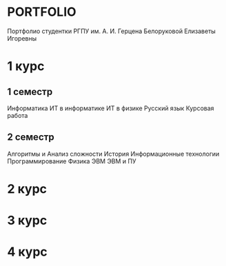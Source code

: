 # PORTFOLIO
Портфолио студентки РГПУ им. А. И. Герцена Белоруковой Елизаветы Игоревны

# 1 курс
## 1 семестр

Информатика
ИТ в информатике
ИТ в физике
Русский язык
Курсовая работа

## 2 семестр
Алгоритмы и Анализ сложности
История
Информационные технологии 
Программирование
Физика
ЭВМ
ЭВМ и ПУ
# 2 курс
# 3 курс
# 4 курс
